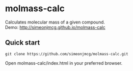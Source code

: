 # molmass-calc
Calculates molecular mass of a given compound.  
Demo: http://simeonjmcg.github.io/molmass-calc

## Quick start

	git clone https://github.com/simeonjmcg/molmass-calc.git

Open molmass-calc/index.html in your preferred browser.
